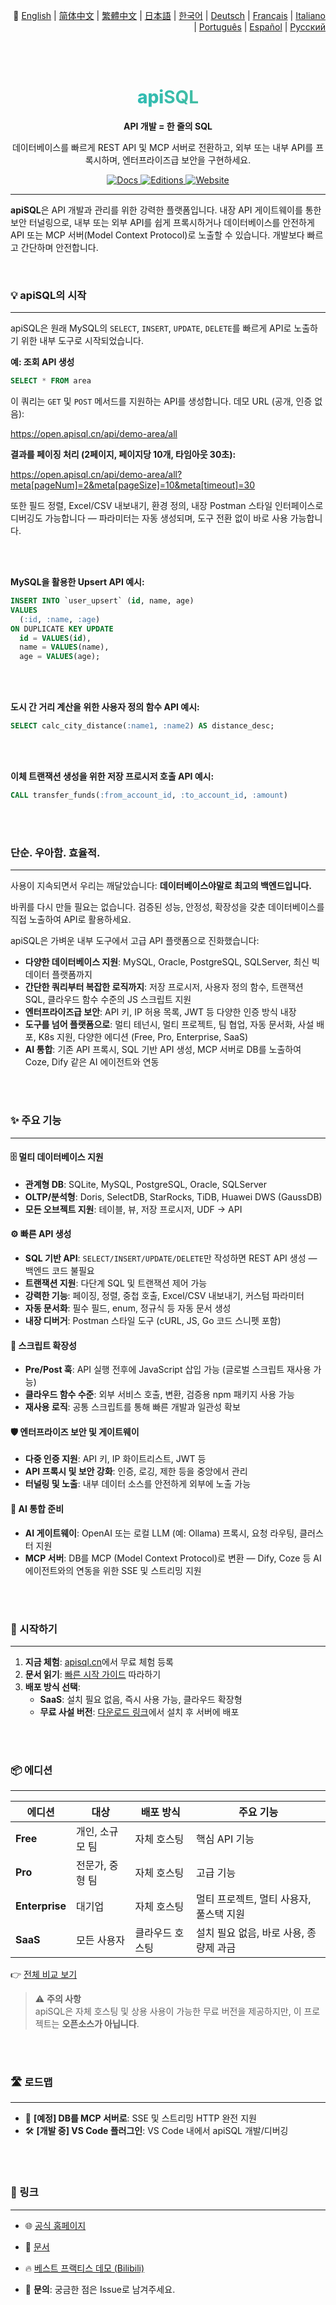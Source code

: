 <p align="right">
 📘 
  <a href="./readme.md">English</a> | 
  <a href="./README.zh-Hans.md">简体中文</a> | 
  <a href="./README.zh-Hant.md">繁體中文</a> | 
  <a href="./README.ja.md">日本語</a> | 
  <a href="./README.ko.md">한국어</a> | 
  <a href="./README.de.md">Deutsch</a> | 
  <a href="./README.fr.md">Français</a> | 
  <a href="./README.it.md">Italiano</a> | 
  <a href="./README.pt.md">Português</a> | 
  <a href="./README.es.md">Español</a> | 
  <a href="./README.ru.md">Русский</a>
</p>



<br><br>

<div align="center">

  <h1 style="font-size: 28px; font-weight: 800; background-image: linear-gradient(to right, #06b6d4, #6bc283); -webkit-background-clip: text; background-clip: text; color: transparent;">
    <span>api</span><strong>SQL</strong>
  </h1>

  <p>
    <strong>API 개발 = 한 줄의 SQL</strong>
  </p>
  <p>
    데이터베이스를 빠르게 REST API 및 MCP 서버로 전환하고, 외부 또는 내부 API를 프록시하며, 엔터프라이즈급 보안을 구현하세요.
  </p>
  <p>
    <a href="https://docs.apisql.cn/">
      <img src="https://img.shields.io/badge/Docs-Documentation-blue.svg" alt="Docs" />
    </a>
    <a href="https://www.apisql.cn/pricing/">
      <img src="https://img.shields.io/badge/Editions-Pricing-green.svg" alt="Editions" />
    </a>
    <a href="https://www.apisql.cn/">
      <img src="https://img.shields.io/badge/Website-apisql.cn-orange.svg" alt="Website" />
    </a>
  </p>
</div>

---

**apiSQL**은 API 개발과 관리를 위한 강력한 플랫폼입니다. 내장 API 게이트웨이를 통한 보안 터널링으로, 내부 또는 외부 API를 쉽게 프록시하거나 데이터베이스를 안전하게 API 또는 MCP 서버(Model Context Protocol)로 노출할 수 있습니다. 개발보다 빠르고 간단하며 안전합니다.

<br>

### 💡 apiSQL의 시작

---

apiSQL은 원래 MySQL의 `SELECT`, `INSERT`, `UPDATE`, `DELETE`를 빠르게 API로 노출하기 위한 내부 도구로 시작되었습니다.

**예: 조회 API 생성**
```sql
SELECT * FROM area
```

이 쿼리는 `GET` 및 `POST` 메서드를 지원하는 API를 생성합니다. 데모 URL (공개, 인증 없음):

https://open.apisql.cn/api/demo-area/all

**결과를 페이징 처리 (2페이지, 페이지당 10개, 타임아웃 30초):**

https://open.apisql.cn/api/demo-area/all?meta[pageNum]=2&meta[pageSize]=10&meta[timeout]=30

또한 필드 정렬, Excel/CSV 내보내기, 환경 정의, 내장 Postman 스타일 인터페이스로 디버깅도 가능합니다 — 파라미터는 자동 생성되며, 도구 전환 없이 바로 사용 가능합니다.

<br><br>

**MySQL을 활용한 Upsert API 예시:**
```sql
INSERT INTO `user_upsert` (id, name, age) 
VALUES 
  (:id, :name, :age)
ON DUPLICATE KEY UPDATE 
  id = VALUES(id),
  name = VALUES(name),
  age = VALUES(age);
```

<br><br>

**도시 간 거리 계산을 위한 사용자 정의 함수 API 예시:**
```sql
SELECT calc_city_distance(:name1, :name2) AS distance_desc;
```

<br><br>

**이체 트랜잭션 생성을 위한 저장 프로시저 호출 API 예시:**
```sql
CALL transfer_funds(:from_account_id, :to_account_id, :amount)
```

<br><br>

### 단순. 우아함. 효율적.

---

사용이 지속되면서 우리는 깨달았습니다: **데이터베이스야말로 최고의 백엔드입니다.**

바퀴를 다시 만들 필요는 없습니다. 검증된 성능, 안정성, 확장성을 갖춘 데이터베이스를 직접 노출하여 API로 활용하세요.

apiSQL은 가벼운 내부 도구에서 고급 API 플랫폼으로 진화했습니다:

- **다양한 데이터베이스 지원**: MySQL, Oracle, PostgreSQL, SQLServer, 최신 빅데이터 플랫폼까지
- **간단한 쿼리부터 복잡한 로직까지**: 저장 프로시저, 사용자 정의 함수, 트랜잭션 SQL, 클라우드 함수 수준의 JS 스크립트 지원
- **엔터프라이즈급 보안**: API 키, IP 허용 목록, JWT 등 다양한 인증 방식 내장
- **도구를 넘어 플랫폼으로**: 멀티 테넌시, 멀티 프로젝트, 팀 협업, 자동 문서화, 사설 배포, K8s 지원, 다양한 에디션 (Free, Pro, Enterprise, SaaS)
- **AI 통합**: 기존 API 프록시, SQL 기반 API 생성, MCP 서버로 DB를 노출하여 Coze, Dify 같은 AI 에이전트와 연동

<br><br>

### ✨ 주요 기능

---

#### 🗄️ 멀티 데이터베이스 지원

- **관계형 DB**: SQLite, MySQL, PostgreSQL, Oracle, SQLServer
- **OLTP/분석형**: Doris, SelectDB, StarRocks, TiDB, Huawei DWS (GaussDB)
- **모든 오브젝트 지원**: 테이블, 뷰, 저장 프로시저, UDF → API

#### ⚙️ 빠른 API 생성

- **SQL 기반 API**: `SELECT/INSERT/UPDATE/DELETE`만 작성하면 REST API 생성 — 백엔드 코드 불필요
- **트랜잭션 지원**: 다단계 SQL 및 트랜잭션 제어 가능
- **강력한 기능**: 페이징, 정렬, 중첩 호출, Excel/CSV 내보내기, 커스텀 파라미터
- **자동 문서화**: 필수 필드, enum, 정규식 등 자동 문서 생성
- **내장 디버거**: Postman 스타일 도구 (cURL, JS, Go 코드 스니펫 포함)

#### 🧩 스크립트 확장성

- **Pre/Post 훅**: API 실행 전후에 JavaScript 삽입 가능 (글로벌 스크립트 재사용 가능)
- **클라우드 함수 수준**: 외부 서비스 호출, 변환, 검증용 npm 패키지 사용 가능
- **재사용 로직**: 공통 스크립트를 통해 빠른 개발과 일관성 확보

#### 🛡️ 엔터프라이즈 보안 및 게이트웨이

- **다중 인증 지원**: API 키, IP 화이트리스트, JWT 등
- **API 프록시 및 보안 강화**: 인증, 로깅, 제한 등을 중앙에서 관리
- **터널링 및 노출**: 내부 데이터 소스를 안전하게 외부에 노출 가능

#### 🤖 AI 통합 준비

- **AI 게이트웨이**: OpenAI 또는 로컬 LLM (예: Ollama) 프록시, 요청 라우팅, 클러스터 지원
- **MCP 서버**: DB를 MCP (Model Context Protocol)로 변환 — Dify, Coze 등 AI 에이전트와의 연동을 위한 SSE 및 스트리밍 지원

<br><br>

### 🚀 시작하기

---

1. **지금 체험**: [apisql.cn](https://www.apisql.cn/)에서 무료 체험 등록
2. **문서 읽기**: [빠른 시작 가이드](https://docs.apisql.cn/apisql/010@%E5%85%A5%E9%97%A8/020@%E5%BF%AB%E9%80%9F%E5%85%A5%E9%97%A8/readme.html) 따라하기
3. **배포 방식 선택**:
   - **SaaS**: 설치 필요 없음, 즉시 사용 가능, 클라우드 확장형
   - **무료 사설 버전**: [다운로드 링크](https://docs.apisql.cn/apisql/010@%E5%85%A5%E9%97%A8/030@%E5%85%8D%E8%B4%B9%E7%89%88-%E7%A7%81%E6%9C%89%E9%83%A8%E7%BD%B2/readme.html)에서 설치 후 서버에 배포

<br><br>

### 📦 에디션

---

| 에디션         | 대상                       | 배포 방식     | 주요 기능                                 |
|----------------|----------------------------|--------------|-------------------------------------------|
| **Free**       | 개인, 소규모 팀             | 자체 호스팅   | 핵심 API 기능                              |
| **Pro**        | 전문가, 중형 팀             | 자체 호스팅   | 고급 기능                                 |
| **Enterprise** | 대기업                     | 자체 호스팅   | 멀티 프로젝트, 멀티 사용자, 풀스택 지원    |
| **SaaS**       | 모든 사용자                 | 클라우드 호스팅 | 설치 필요 없음, 바로 사용, 종량제 과금     |

👉 [전체 비교 보기](https://www.apisql.cn/pricing/)

> ⚠️ **주의 사항**  
> apiSQL은 자체 호스팅 및 상용 사용이 가능한 무료 버전을 제공하지만, 이 프로젝트는 **오픈소스가 아닙니다**.

<br><br>

### 🛣️ 로드맵

---

- 🏁 **[예정] DB를 MCP 서버로**: SSE 및 스트리밍 HTTP 완전 지원
- 🛠️ **[개발 중] VS Code 플러그인**: VS Code 내에서 apiSQL 개발/디버깅

<br><br>

### 🔗 링크

---

- 🌐 [공식 홈페이지](https://www.apisql.cn/)
- 📘 [문서](https://docs.apisql.cn/)
- 🔥 [베스트 프랙티스 데모 (Bilibili)](https://www.bilibili.com/video/BV1eHGyzFE7x)

- 💬 **문의**: 궁금한 점은 Issue로 남겨주세요.
